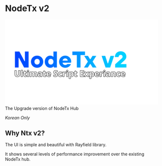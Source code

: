 # NodeTx v2
![logo](https://github.com/geniusJase/NodeTx-v2/blob/main/assets/NodeTx.png?raw=true)
The Upgrade version of NodeTx Hub

*Korean Only*

## Why Ntx v2?


The UI is simple and beautiful with Rayfield library.


It shows several levels of performance improvement over the existing NodeTx hub.
